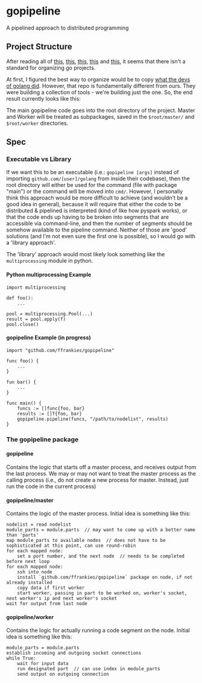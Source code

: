 # gopipeline

A pipelined approach to distributed programming

## Project Structure

After reading all of [this](https://dave.cheney.net/2014/12/01/five-suggestions-for-setting-up-a-go-project), [this](https://talks.golang.org/2014/organizeio.slide#1), [this](https://github.com/golang/go/wiki/PackagePublishing), [this](https://medium.com/rungo/everything-you-need-to-know-about-packages-in-go-b8bac62b74cc) and [this](https://github.com/golang-standards/project-layout), it seems that there isn't a standard for organizing go projects.

At first, I figured the best way to organize would be to copy [what the devs of golang did](https://github.com/golang/tools). However, that repo is fundamentally different from ours. They were building a collection of tools - we're building just the one. So, the end result currently looks like this:

The main gopipeline code goes into the root directory of the project. Master and Worker will be treated as subpackages, saved in the `$root/master/` and `$root/worker` directories.

## Spec

### Executable vs Library

If we want this to be an executable (i.e.: `gopipeline [args]` instead of importing `github.com/[user]/golang` from inside their codebase), then the root directory will either be used for the command (file with package "main") or the command will be moved into `cmd/`. However, I personally think this approach would be more difficult to achieve (and wouldn't be a good idea in general), because it will require that either the code to be distributed & pipelined is interpreted (kind of like how pyspark works), or that the code ends up having to be broken into segments that are accessible via command-line, and then the number of segments should be somehow available to the pipeline command. Neither of those are 'good' solutions (and I'm not even sure the first one is possible), so I would go with a 'library approach'.

The 'library' approach would most likely look something like the `multiprocessing` module in python.

#### Python multiprocessing Example

```
import multiprocessing

def foo():
    ...

pool = multiprocessing.Pool(...)
result = pool.apply(f)
pool.close()
```

#### gopipeline Example (in progress)

```
import "github.com/ffrankies/gopipeline"

func foo() {
    ...
}

fun bar() {
    ...
}

func main() {
    funcs := []func{foo, bar}
    results := []T{foo, bar}
    gopipeline.pipeline(funcs, "/path/to/nodelist", results)
}
```

### The gopipeline package

#### gopipeline

Contains the logic that starts off a master process, and receives output from the last process. We may or may not want to treat the master process as the calling process (i.e., do not create a new process for master. Instead, just run the code in the current process)

#### gopipeline/master

Contains the logic of the master process. Initial idea is something like this:

```
nodelist = read nodelist
module_parts = module.parts  // may want to come up with a better name than 'parts'
map module_parts to available nodes  // does not have to be sophisticated at this point, can use round-robin
for each mapped node:
    set a port number, and the next node  // needs to be completed before next loop
for each mapped node:
    ssh into node
    install `github.com/ffrankies/gopipeline` package on node, if not already installed
    copy data if first worker
    start worker, passing in part to be worked on, worker's socket, next worker's ip and next worker's socket
wait for output from last node
```

#### gopipeline/worker

Contains the logic for actually running a code segment on the node. Initial idea is something like this:

```
module_parts = module.parts
establish incoming and outgoing socket connections
while True:
    wait for input data
    run designated part  // can use index in module_parts
    send output on outgoing connection
```
